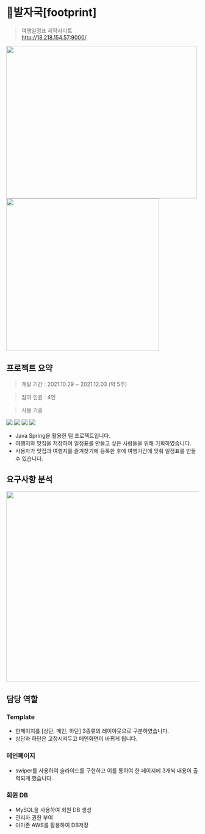 # :feet:발자국[footprint]
> 여행일정표 제작사이트<br>http://18.218.154.57:9000/

<img src = "https://user-images.githubusercontent.com/84302546/149454115-1efc90da-396b-4056-a762-df17d95a6e55.png" width="500px" height="400px"> <img src = "https://user-images.githubusercontent.com/84302546/149459150-15b866da-5b5e-4c47-bffd-96b3a5c9bb93.png" height="400px">

## 프로젝트 요약
> 개발 기간 : 2021.10.29 ~ 2021.12.03 (약 5주)

> 참여 인원 : 4인

> 사용 기술<br>

<img src="https://img.shields.io/badge/Spring-6DB33F?style=flat-square&logo=Spring&logoColor=white"/></a>
<img src="https://img.shields.io/badge/java 8-007396?style=flat-square&logo=java&logoColor=white"/></a>
<img src="https://img.shields.io/badge/Gradle-02303A?style=flat-square&logo=Gradle&logoColor=white"/></a>
<img src="https://img.shields.io/badge/MySQL-F80000?style=flat-square&logo=MySQL&logoColor=white"/></a>

* Java Spring을 활용한 팀 프로젝트입니다.
* 여행지와 맛집을 저장하여 일정표를 만들고 싶은 사람들을 위해 기획하였습니다.
* 사용자가 맛집과 여행지를 즐겨찾기에 등록한 후에 여행기간에 맞춰 일정표를 만들수 있습니다.

## 요구사항 분석

<img src = "https://user-images.githubusercontent.com/84302546/149879575-a7a6df96-1d86-45ad-a882-d03a80f8d5b6.PNG" width="700px" height="500px"> 

## 담당 역할

### Template

* 한페이지를 [상단, 메인, 하단] 3종류의 레이아웃으로 구분하였습니다. 
* 상단과 하단은 고정시켜두고 메인화면이 바뀌게 됩니다.

### 메인페이지

* swiper를 사용하여 슬라이드를 구현하고 이를 통하여 한 페이지에 3개씩 내용이 출력되게 했습니다.

### 회원 DB

* MySQL을 사용하여 회원 DB 생성
* 관리자 권한 부여
* 아마존 AWS를 활용하여 DB저장
